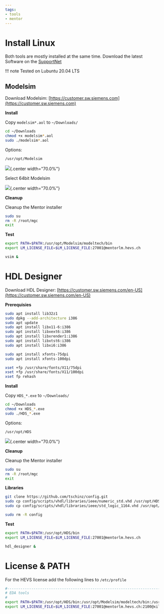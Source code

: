 ```yaml
---
tags:
- tools
- mentor
---
```

#  Install Linux

Both tools are mostly installed at the same time. Download the latest Software on the [SupportNet](https://support.sw.siemens.com)

!!! note
    Tested on Lubuntu 20.04 LTS

## Modelsim

Download Modelsim: [https://customer.sw.siemens.com](https://customer.sw.siemens.com)

**Install**

Copy `modelsim*.aol` to `~/Downloads/`

``` bash
cd ~/Downloads
chmod +x modelsim*.aol
sudo ./modelsim*.aol
```

Options:

``` bash title="Target location"
/usr/opt/Modelsim
```

![](img/modelsim_install_1.png){.center width="70.0%"}

Select 64bit Modelsim

![](img/modelsim_install_2.png){.center width="70.0%"}

**Cleanup**

Cleanup the Mentor installer

``` bash
sudo su
rm -R /root/mgc
exit
```

**Test**

``` bash
export PATH=$PATH:/usr/opt/Modelsim/modeltech/bin
export LM_LICENSE_FILE=$LM_LICENSE_FILE:27001@mentorlm.hevs.ch

vsim &
```

# HDL Designer

Download HDL Designer: [https://customer.sw.siemens.com/en-US](https://customer.sw.siemens.com/en-US)

**Prerequisies**

``` bash title="install required libraries"
sudo apt install lib32z1
sudo dpkg --add-architecture i386
sudo apt update
sudo apt install libx11-6:i386
sudo apt install libxext6:i386
sudo apt install libxrender1:i386
sudo apt install libxtst6:i386
sudo apt install libxi6:i386
```

``` bash title="install fonts"
sudo apt install xfonts-75dpi
sudo apt install xfonts-100dpi

xset +fp /usr/share/fonts/X11/75dpi
xset +fp /usr/share/fonts/X11/100dpi
xset fp rehash
```

**Install**

Copy `HDS_*.exe` to `~/Downloads/`

``` bash
cd ~/Downloads
chmod +x HDS_*.exe
sudo ./HDS_*.exe
```

Options:

``` title="Target location"
/usr/opt/HDS
```

![](img/hdl-designer_1.png){.center width="70.0%"}

**Cleanup**

Cleanup the Mentor installer

``` bash
sudo su
rm -R /root/mgc
exit
```

**Libraries**

``` bash
git clone https://github.com/tschinz/config.git
sudo cp config/scripts/vhdl/libraries/ieee/numeric_std.vhd /usr/opt/HDS/hdl_libs/ieee/hdl
sudo cp config/scripts/vhdl/libraries/ieee/std_logic_1164.vhd /usr/opt/HDS/hdl_libs/ieee/hdl

sudo rm -R config
```

**Test**

``` bash
export PATH=$PATH:/usr/opt/HDS/bin
export LM_LICENSE_FILE=$LM_LICENSE_FILE:27001@mentorlm.hevs.ch

hdl_designer &
```

# License & PATH

For the HEVS license add the following lines to `/etc/profile`

``` bash
#-------------------------------------------------------------------------------
# EDA tools
#
export PATH=$PATH:/usr/opt/HDS/bin:/usr/opt/Modelsim/modeltech/bin:/usr/opt/Xilinx/ISE_DS/ISE/bin/lin64/
export LM_LICENSE_FILE=$LM_LICENSE_FILE:27001@mentorlm.hevs.ch:2100@xilinxlm.hevs.ch:1717@dl-srv69.admin.hes-so.ch
```
